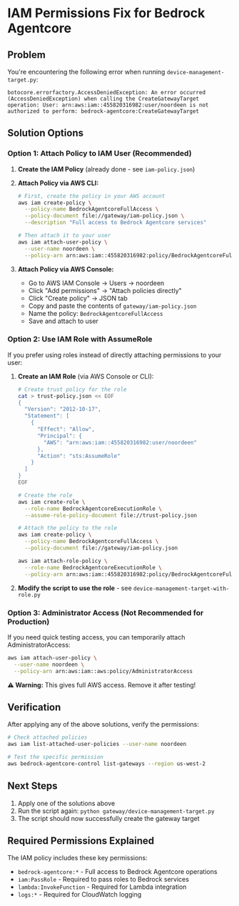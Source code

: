 # IAM Permissions Fix for Bedrock Agentcore

## Problem
You're encountering the following error when running `device-management-target.py`:

```
botocore.errorfactory.AccessDeniedException: An error occurred (AccessDeniedException) when calling the CreateGatewayTarget operation: User: arn:aws:iam::455820316982:user/noordeen is not authorized to perform: bedrock-agentcore:CreateGatewayTarget
```

## Solution Options

### Option 1: Attach Policy to IAM User (Recommended)

1. **Create the IAM Policy** (already done - see `iam-policy.json`)

2. **Attach Policy via AWS CLI:**
   ```bash
   # First, create the policy in your AWS account
   aws iam create-policy \
     --policy-name BedrockAgentcoreFullAccess \
     --policy-document file://gateway/iam-policy.json \
     --description "Full access to Bedrock Agentcore services"
   
   # Then attach it to your user
   aws iam attach-user-policy \
     --user-name noordeen \
     --policy-arn arn:aws:iam::455820316982:policy/BedrockAgentcoreFullAccess
   ```

3. **Attach Policy via AWS Console:**
   - Go to AWS IAM Console → Users → noordeen
   - Click "Add permissions" → "Attach policies directly"
   - Click "Create policy" → JSON tab
   - Copy and paste the contents of `gateway/iam-policy.json`
   - Name the policy: `BedrockAgentcoreFullAccess`
   - Save and attach to user

### Option 2: Use IAM Role with AssumeRole

If you prefer using roles instead of directly attaching permissions to your user:

1. **Create an IAM Role** (via AWS Console or CLI):
   ```bash
   # Create trust policy for the role
   cat > trust-policy.json << EOF
   {
     "Version": "2012-10-17",
     "Statement": [
       {
         "Effect": "Allow",
         "Principal": {
           "AWS": "arn:aws:iam::455820316982:user/noordeen"
         },
         "Action": "sts:AssumeRole"
       }
     ]
   }
   EOF
   
   # Create the role
   aws iam create-role \
     --role-name BedrockAgentcoreExecutionRole \
     --assume-role-policy-document file://trust-policy.json
   
   # Attach the policy to the role
   aws iam create-policy \
     --policy-name BedrockAgentcoreFullAccess \
     --policy-document file://gateway/iam-policy.json
   
   aws iam attach-role-policy \
     --role-name BedrockAgentcoreExecutionRole \
     --policy-arn arn:aws:iam::455820316982:policy/BedrockAgentcoreFullAccess
   ```

2. **Modify the script to use the role** - see `device-management-target-with-role.py`

### Option 3: Administrator Access (Not Recommended for Production)

If you need quick testing access, you can temporarily attach AdministratorAccess:

```bash
aws iam attach-user-policy \
  --user-name noordeen \
  --policy-arn arn:aws:iam::aws:policy/AdministratorAccess
```

**⚠️ Warning:** This gives full AWS access. Remove it after testing!

## Verification

After applying any of the above solutions, verify the permissions:

```bash
# Check attached policies
aws iam list-attached-user-policies --user-name noordeen

# Test the specific permission
aws bedrock-agentcore-control list-gateways --region us-west-2
```

## Next Steps

1. Apply one of the solutions above
2. Run the script again: `python gateway/device-management-target.py`
3. The script should now successfully create the gateway target

## Required Permissions Explained

The IAM policy includes these key permissions:
- `bedrock-agentcore:*` - Full access to Bedrock Agentcore operations
- `iam:PassRole` - Required to pass roles to Bedrock services
- `lambda:InvokeFunction` - Required for Lambda integration
- `logs:*` - Required for CloudWatch logging